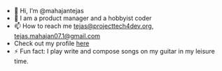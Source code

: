- 👋 Hi, I’m @mahajantejas
- 👀 I am a product manager and a hobbyist coder
- 📫 How to reach me tejas@projecttech4dev.org, tejas.mahajan07.1@gmail.com
- Check out my profile [here]([url](https://tejas-mahajan-portfolio.netlify.app/))
- ⚡ Fun fact: I play write and compose songs on my guitar in my leisure time.

<!---
mahajantejas/mahajantejas is a ✨ special ✨ repository because its `README.md` (this file) appears on your GitHub profile.
You can click the Preview link to take a look at your changes.
--->
